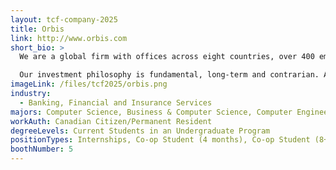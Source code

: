 ```yaml
---
layout: tcf-company-2025
title: Orbis
link: http://www.orbis.com
short_bio: >
  We are a global firm with offices across eight countries, over 400 employees and more than $30 billion in assets under management. But those numbers don't define Orbis. It's our values, how we do things day-by-day, and how we add value for our clients that define us.

  Our investment philosophy is fundamental, long-term and contrarian. As contrarian investors, we aim to take a different perspective, and this filters into everything we do. To invest differently, you need to think differently. This is encouraged by having teams of people with different backgrounds, experiences and ways of thinking.
imageLink: /files/tcf2025/orbis.png
industry:
  - Banking, Financial and Insurance Services
majors: Computer Science, Business & Computer Science, Computer Engineering
workAuth: Canadian Citizen/Permanent Resident
degreeLevels: Current Students in an Undergraduate Program
positionTypes: Internships, Co-op Student (4 months), Co-op Student (8+ months)
boothNumber: 5
---
```

